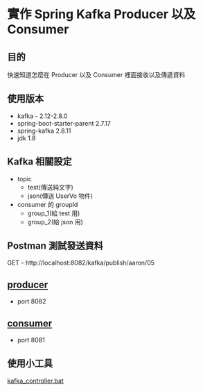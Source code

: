 # 實作 Spring Kafka Producer 以及 Consumer

## 目的

快速知道怎麼在 Producer 以及 Consumer 裡面接收以及傳遞資料

## 使用版本

- kafka - 2.12-2.8.0
- spring-boot-starter-parent 2.7.17
- spring-kafka 2.8.11
- jdk 1.8

## Kafka 相關設定

- topic
    - test(傳送純文字)
    - json(傳送 UserVo 物件)
- consumer 的 groupId
    - group_1(給 test 用)
    - group_2(給 json 用)

## Postman 測試發送資料
GET - http://localhost:8082/kafka/publish/aaron/05

## [producer](producer)

- port 8082

## [consumer](consumer)

- port 8081

## 使用小工具

[kafka_controller.bat](tool%2Fkafka_controller.bat)